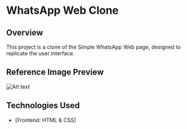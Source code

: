 # WhatsApp Web Clone

## Overview

This project is a clone of the Simple WhatsApp Web page, designed to replicate the user interface.

## Reference Image Preview
![Alt text](page-reference-preview.png)

## Technologies Used

- [Frontend: HTML & CSS]